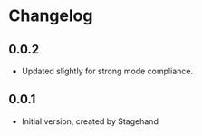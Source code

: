 # Changelog

## 0.0.2

- Updated slightly for strong mode compliance.

## 0.0.1

- Initial version, created by Stagehand
